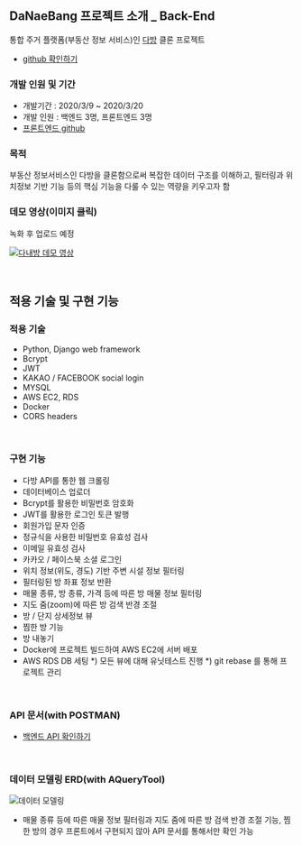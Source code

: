 ## DaNaeBang 프로젝트 소개 _ Back-End
통합 주거 플랫폼(부동산 정보 서비스)인 [다방](https://www.dabangapp.com/) 클론 프로젝트
- [github 확인하기](https://github.com/wecode-bootcamp-korea/DANAEBANG-backend)

### 개발 인원 및 기간
- 개발기간 : 2020/3/9 ~ 2020/3/20
- 개발 인원 : 백엔드 3명, 프론트엔드 3명
- [프론트엔드 github](https://github.com/wecode-bootcamp-korea/DANAEBANG-frontend)

### 목적
부동산 정보서비스인 다방을 클론함으로써 복잡한 데이터 구조를 이해하고, 필터링과 위치정보 기반 기능 등의 핵심 기능을 다룰 수 있는 역량을 키우고자 함 

### 데모 영상(이미지 클릭)
녹화 후 업로드 예정

[![다내방 데모 영상](https://images.velog.io/images/devmin/post/e01aa49b-b980-44be-8c17-916377f9d449/%E1%84%89%E1%85%B3%E1%84%89%E1%85%A3%E1%86%BA%2015.png)](https://youtu.be/-EckvjpZX1c)

</br>

## 적용 기술 및 구현 기능
### 적용 기술
- Python, Django web framework
- Bcrypt
- JWT
- KAKAO / FACEBOOK social login
- MYSQL
- AWS EC2, RDS
- Docker
- CORS headers

</br>

### 구현 기능
- 다방 API를 통한 웹 크롤링
- 데이터베이스 업로더
- Bcrypt를 활용한 비밀번호 암호화
- JWT를 활용한 로그인 토큰 발행
- 회원가입 문자 인증
- 정규식을 사용한 비밀번호 유효성 검사
- 이메일 유효성 검사
- 카카오 / 페이스북 소셜 로그인
- 위치 정보(위도, 경도) 기반 주변 시설 정보 필터링
- 필터링된 방 좌표 정보 반환
- 매물 종류, 방 종류, 가격 등에 따른 방 매물 정보 필터링
- 지도 줌(zoom)에 따른 방 검색 반경 조절
- 방 / 단지 상세정보 뷰
- 찜한 방 기능
- 방 내놓기
- Docker에 프로젝트 빌드하여 AWS EC2에 서버 배포
- AWS RDS DB 세팅
*) 모든 뷰에 대해 유닛테스트 진행
*) git rebase 를 통해 프로젝트 관리

</br>

### API 문서(with POSTMAN)
- [백엔드 API 확인하기](https://documenter.getpostman.com/view/10398706/SzS2x8dB?version=latest)

</br>

### 데이터 모델링 ERD(with AQueryTool)
![데이터 모델링](https://images.velog.io/images/devmin/post/2e8e2c60-f1b9-4b3f-bc66-eef5f34d591c/DANAEBANG_ERD.png)

- 매물 종류 등에 따른 매물 정보 필터링과 지도 줌에 따른 방 검색 반경 조절 기능, 찜한 방의 경우 프론트에서 구현되지 않아 API 문서를 통해서만 확인 가능
